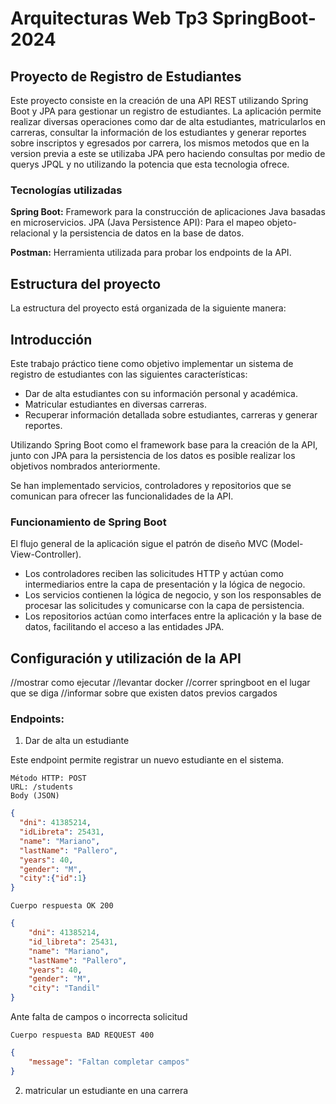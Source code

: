 # Arquitecturas Web Tp3 SpringBoot-2024

## Proyecto de Registro de Estudiantes

Este proyecto consiste en la creación de una API REST utilizando Spring Boot y JPA para gestionar un registro de estudiantes. La aplicación permite realizar diversas operaciones como dar de alta estudiantes, matricularlos en carreras, consultar la información de los estudiantes y generar reportes sobre inscriptos y egresados por carrera, los mismos metodos que en la version previa a este se utilizaba JPA pero haciendo consultas por medio de querys JPQL y no utilizando la potencia que esta tecnologia ofrece.

### Tecnologías utilizadas
**Spring Boot:** Framework para la construcción de aplicaciones Java basadas en microservicios.
JPA (Java Persistence API): Para el mapeo objeto-relacional y la persistencia de datos en la base de datos.

**Postman:** Herramienta utilizada para probar los endpoints de la API.


## Estructura del proyecto

La estructura del proyecto está organizada de la siguiente manera:

## Introducción
Este trabajo práctico tiene como objetivo implementar un sistema de registro de estudiantes con las siguientes características:

- Dar de alta estudiantes con su información personal y académica.
- Matricular estudiantes en diversas carreras.
- Recuperar información detallada sobre estudiantes, carreras y generar reportes.

Utilizando Spring Boot como el framework base para la creación de la API, junto con JPA para la persistencia de los datos es posible realizar los objetivos nombrados anteriormente.

Se han implementado servicios, controladores y repositorios que se comunican para ofrecer las funcionalidades de la API.

### Funcionamiento de Spring Boot
El flujo general de la aplicación sigue el patrón de diseño MVC (Model-View-Controller).

- Los controladores reciben las solicitudes HTTP y actúan como intermediarios entre la capa de presentación y la lógica de negocio.
- Los servicios contienen la lógica de negocio, y son los responsables de procesar las solicitudes y comunicarse con la capa de persistencia.
- Los repositorios actúan como interfaces entre la aplicación y la base de datos, facilitando el acceso a las entidades JPA.

## Configuración y utilización de la API
//mostrar como ejecutar
//levantar docker
//correr springboot en el lugar que se diga
//informar sobre que existen datos previos cargados


### Endpoints:

1. Dar de alta un estudiante

Este endpoint permite registrar un nuevo estudiante en el sistema.

    Método HTTP: POST
    URL: /students
    Body (JSON)
    
```json
{
  "dni": 41385214,
  "idLibreta": 25431,
  "name": "Mariano",
  "lastName": "Pallero",
  "years": 40,
  "gender": "M",
  "city":{"id":1}
}
```
    Cuerpo respuesta OK 200
```json
{
    "dni": 41385214,
    "id_libreta": 25431,
    "name": "Mariano",
    "lastName": "Pallero",
    "years": 40,
    "gender": "M",
    "city": "Tandil"
}
```
Ante falta de campos o incorrecta solicitud
    
    Cuerpo respuesta BAD REQUEST 400
```json
{
    "message": "Faltan completar campos"
}
```

2. matricular un estudiante en una carrera

    